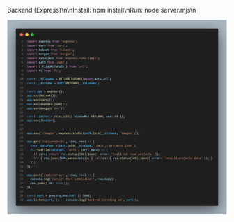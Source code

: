 Backend (Express)\n\nInstall: npm install\nRun: node server.mjs\n

![Project Preview](./images/backend_code.png)